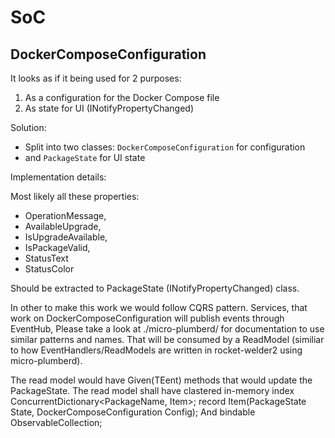 # SoC

## DockerComposeConfiguration

It looks as if it being used for 2 purposes:
1) As a configuration for the Docker Compose file
2) As state for UI (INotifyPropertyChanged)

Solution:
- Split into two classes: `DockerComposeConfiguration` for configuration 
- and `PackageState` for UI state

Implementation details:

Most likely all these properties:

- OperationMessage, 
- AvailableUpgrade, 
- IsUpgradeAvailable, 
- IsPackageValid, 
- StatusText 
- StatusColor

Should be extracted to PackageState (INotifyPropertyChanged) class.

In other to make this work we would follow CQRS pattern. 
Services, that work on DockerComposeConfiguration will publish events through EventHub,
Please take a look at ./micro-plumberd/ for documentation to use similar patterns and names.
That will be consumed by a ReadModel (similiar to how EventHandlers/ReadModels are written in rocket-welder2 using micro-plumberd).

The read model would have Given(TEent) methods that would update the PackageState.
The read model shall have clastered in-memory index ConcurrentDictionary<PackageName, Item>;
record Item(PackageState State, DockerComposeConfiguration Config);
And bindable ObservableCollection<Item>;
